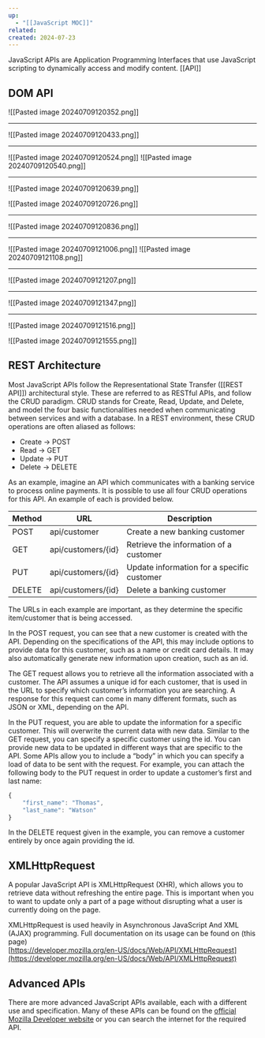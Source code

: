 ```yaml
---
up:
  - "[[JavaScript MOC]]"
related: 
created: 2024-07-23
---
```


JavaScript APIs are Application Programming Interfaces that use JavaScript scripting to dynamically access and modify content. 
[[API]]
## DOM API
![[Pasted image 20240709120352.png]]

---
![[Pasted image 20240709120433.png]]

---
![[Pasted image 20240709120524.png]]
![[Pasted image 20240709120540.png]]

---
![[Pasted image 20240709120639.png]]

![[Pasted image 20240709120726.png]]

---
![[Pasted image 20240709120836.png]]

---
![[Pasted image 20240709121006.png]]
![[Pasted image 20240709121108.png]]

---
![[Pasted image 20240709121207.png]]

---
![[Pasted image 20240709121347.png]]

---
![[Pasted image 20240709121516.png]]

![[Pasted image 20240709121555.png]]

## REST Architecture
Most JavaScript APIs follow the Representational State Transfer ([[REST API]]) architectural style. 
These are referred to as RESTful APIs, and follow the CRUD paradigm. 
CRUD stands for Create, Read, Update, and Delete, and model the four basic functionalities needed when communicating between services and with a database. 
In a REST environment, these CRUD operations are often aliased as follows:

- Create → POST
- Read → GET
- Update → PUT
- Delete → DELETE

As an example, imagine an API which communicates with a banking service to process online payments. It is possible to use all four CRUD operations for this API. An example of each is provided below.

|Method|URL|Description|
|---|---|---|
|POST|api/customer|Create a new banking customer|
|GET|api/customers/{id}|Retrieve the information of a customer|
|PUT|api/customers/{id}|Update information for a specific customer|
|DELETE|api/customers/{id}|Delete a banking customer|
The URLs in each example are important, as they determine the specific item/customer that is being accessed.

In the POST request, you can see that a new customer is created with the API. 
Depending on the specifications of the API, this may include options to provide data for this customer, such as a name or credit card details. 
It may also automatically generate new information upon creation, such as an id.

The GET request allows you to retrieve all the information associated with a customer. 
The API assumes a unique id for each customer, that is used in the URL to specify which customer’s information you are searching. 
A response for this request can come in many different formats, such as JSON or XML, depending on the API.

In the PUT request, you are able to update the information for a specific customer. This will overwrite the current data with new data. Similar to the GET request, you can specify a specific customer using the id. You can provide new data to be updated in different ways that are specific to the API. Some APIs allow you to include a “body” in which you can specify a load of data to be sent with the request. For example, you can attach the following body to the PUT request in order to update a customer’s first and last name:

```js
{
    "first_name": "Thomas",
    "last_name": "Watson"
}
```
In the DELETE request given in the example, you can remove a customer entirely by once again providing the id.

## XMLHttpRequest
A popular JavaScript API is XMLHttpRequest (XHR), which allows you to retrieve data without refreshing the entire page. This is important when you to want to update only a part of a page without disrupting what a user is currently doing on the page.

XMLHttpRequest is used heavily in Asynchronous JavaScript And XML (AJAX) programming. Full documentation on its usage can be found on (this page)  
[https://developer.mozilla.org/en-US/docs/Web/API/XMLHttpRequest](https://developer.mozilla.org/en-US/docs/Web/API/XMLHttpRequest)

## Advanced APIs
There are more advanced JavaScript APIs available, each with a different use and specification. Many of these APIs can be found on the [official Mozilla Developer website](https://developer.mozilla.org/en-US/docs/Web/API) or you can search the internet for the required API.
